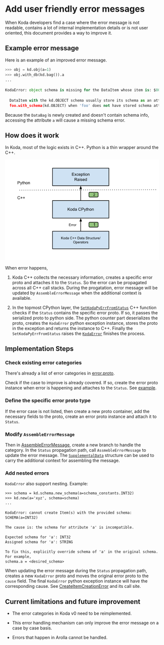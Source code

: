 # Add user friendly error messages

When Koda developers find a case where the error message is not readable,
contains a lot of internal implementation details or is not user oriented, this
document provides a way to improve it.

## Example error message

Here is an example of an improved error message.

```python
>>> obj = kd.obj(a=1)
>>> obj.with_db(kd.bag()).a
...

KodaError: object schema is missing for the DataItem whose item is: $000fd856bbfc03480000000000000001:0

  DataItem with the kd.OBJECT schema usually store its schema as an attribute or implicitly hold the type information when it's a primitive type. Perhaps, the OBJECT schema is set by mistake with
  foo.with_schema(kd.OBJECT) when 'foo' does not have stored schema attribute.
```

Because the `DataBag` is newly created and doesn't contain schema info,
accessing the attribute `a` will cause a missing schema error.

## How does it work

In Koda, most of the logic exists in C++. Python is a thin wrapper around the
C++.

![drawing](images/koda_error.svg)

When error happens,

1.  Koda C++ collects the necessary information, creates a specific error proto
    and attaches it to the `Status`. So the error can be propagated across all
    C++ call stacks. During the progatation, error message will be updated by
    `AssembleErrorMessage` when the additional context is available.

2.  In the topmost CPython layer, the
    [`SetKodaPyErrFromStatus`](https://github.com/google/koladata/blob/main//py/koladata/exceptions/py_exception_utils.h)
    C++
    function checks if the `Status` contains the specific error proto. If so, it
    passes the serialized proto to python side. The python counter part
    deserializes the proto, creates the `KodaError` python exception instance,
    stores the proto in the exception and returns the instance to C++. Finally
    the `SetKodaPyErrFromStatus` raises the
    [`KodaError`](https://github.com/google/koladata/blob/main//py/koladata/exceptions/exceptions.py)
    finishes the process.

## Implementation Steps

### Check existing error categories

There's already a list of error categories in
[error.proto](https://github.com/google/koladata/blob/main//koladata/internal/error.proto).

Check if the case to improve is already covered. If so, create the error proto
instance when error is happening and attaches to the `Status`.
See [example](https://github.com/google/koladata/blob/main//koladata/data_slice.cc).

### Define the specific error proto type

If the error case is not listed, then create a new proto container, add the
necessary fields to the proto, create an error proto instance and attach it to
`Status`.

### Modify `AssembleErrorMessage`

Then in
[AssembleErrorMessage](https://github.com/google/koladata/blob/main//koladata/repr_utils.cc),
create a new branch to handle the category. In the `Status` propagation path,
call `AssmebleErrorMessage` to update the error message. The
[`SupplementalData`](https://github.com/google/koladata/blob/main//koladata/repr_utils.h)
structure can be used to carry the additional context for assembling the
message.

### Add nested errors

`KodaError` also support nesting. Example:

```
>>> schema = kd.schema.new_schema(a=schema_constants.INT32)
>>> kd.new(a='xyz', schema=schema)
...

KodaError: cannot create Item(s) with the provided schema: SCHEMA(a=INT32)

The cause is: the schema for attribute 'a' is incompatible.

Expected schema for 'a': INT32
Assigned schema for 'a': STRING

To fix this, explicitly override schema of 'a' in the original schema. For example,
schema.a = <desired_schema>
```

When updating the error message during the
`Status` propagation path, creates a new `KodaError` proto and moves the
original error proto to the `cause` field. The final `KodaError` python
exception instance will have the corresponding cause. See
[CreateItemCreationError](https://github.com/google/koladata/blob/main//koladata/repr_utils.h)
and its call site.

## Current limitations and future improvement

*   The error categories in Koda v0 need to be reimplemented.

*   This error handling mechanism can only improve the error message on a case
    by case basis.

*   Errors that happen in Arolla cannot be handled.
